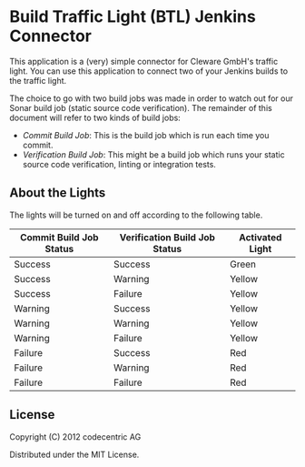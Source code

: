 # Build Traffic Light (BTL) Jenkins Connector

This application is a (very) simple connector for Cleware GmbH's traffic light. You can use this application to connect two of your Jenkins builds to the traffic light.

The choice to go with two build jobs was made in order to watch out for our Sonar build job (static source code verification). The remainder of this document will refer to two kinds of build jobs:

 - *Commit Build Job*: This is the build job which is run each time you commit.
 - *Verification Build Job*: This might be a build job which runs your static source code verification, linting or integration tests.

## About the Lights

The lights will be turned on and off according to the following table.

<table>
  <thead>
    <tr>
      <th>Commit Build Job Status</th>
      <th>Verification Build Job Status</th>
      <th>Activated Light</th>
    </tr>
  </thead>
  <tbody>
    <tr>
      <td>Success</td>
      <td>Success</td>
      <td>Green</td>
    </tr>
    <tr>
      <td>Success</td>
      <td>Warning</td>
      <td>Yellow</td>
    </tr>
    <tr>
      <td>Success</td>
      <td>Failure</td>
      <td>Yellow</td>
    </tr>
    <tr>
      <td>Warning</td>
      <td>Success</td>
      <td>Yellow</td>
    </tr>
    <tr>
      <td>Warning</td>
      <td>Warning</td>
      <td>Yellow</td>
    </tr>
    <tr>
      <td>Warning</td>
      <td>Failure</td>
      <td>Yellow</td>
    </tr>
    <tr>
      <td>Failure</td>
      <td>Success</td>
      <td>Red</td>
    </tr>
    <tr>
      <td>Failure</td>
      <td>Warning</td>
      <td>Red</td>
    </tr>
    <tr>
      <td>Failure</td>
      <td>Failure</td>
      <td>Red</td>
    </tr>
  </tbody>
</table>

## License

Copyright (C) 2012 codecentric AG

Distributed under the MIT License.
